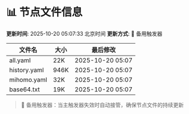 # 📊 节点文件信息

**更新时间**: 2025-10-20 05:07:33 北京时间
**更新方式**: 🔄 备用触发器

| 文件名 | 大小 | 最后修改 |
|--------|------|----------|
| all.yaml | 22K | 2025-10-20 05:07 |
| history.yaml | 946K | 2025-10-20 05:07 |
| mihomo.yaml | 32K | 2025-10-20 05:07 |
| base64.txt | 19K | 2025-10-20 05:07 |

> 🔄 备用触发器：当主触发器失效时自动接管，确保节点文件的持续更新
